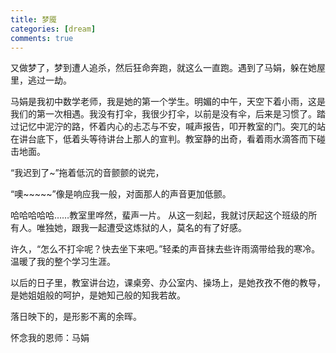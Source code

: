 ```yaml
---
title: 梦魇
categories: [dream]
comments: true
---
```

又做梦了，梦到遭人追杀，然后狂命奔跑，就这么一直跑。遇到了马娟，躲在她屋里，逃过一劫。

马娟是我初中数学老师，我是她的第一个学生。明媚的中午，天空下着小雨，这是我们的第一次相遇。我没有打伞，我很少打伞，以前是没有伞，后来是习惯了。踏过记忆中泥泞的路，怀着内心的忐忑与不安，喊声报告，叩开教室的门。突兀的站在讲台底下，低着头等待讲台上那人的宣判。教室静的出奇，看着雨水滴答而下碰击地面。

“我迟到了~”拖着低沉的音颤颤的说完，

“噢~~~~~”像是响应我一般，对面那人的声音更加低颤。

哈哈哈哈哈……教室里哗然，蜚声一片。
从这一刻起，我就讨厌起这个班级的所有人。唯独她，跟我一起遭受这炼狱的人，莫名的有了好感。

许久，“怎么不打伞呢？快去坐下来吧。”轻柔的声音抹去些许雨滴带给我的寒冷。温暖了我的整个学习生涯。



以后的日子里，教室讲台边，课桌旁、办公室内、操场上，是她孜孜不倦的教导，是她姐姐般的呵护，是她知己般的知我若故。



落日映下的，是形影不离的余晖。

怀念我的恩师：马娟 
